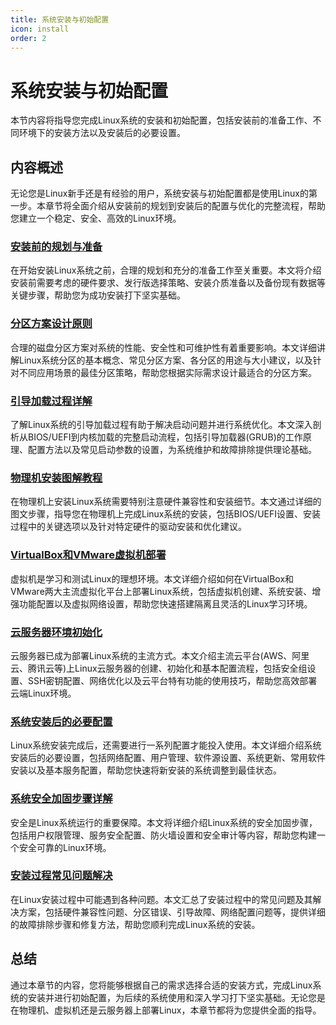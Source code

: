 ```yaml
---
title: 系统安装与初始配置
icon: install
order: 2
---
```


# 系统安装与初始配置

本节内容将指导您完成Linux系统的安装和初始配置，包括安装前的准备工作、不同环境下的安装方法以及安装后的必要设置。

## 内容概述

无论您是Linux新手还是有经验的用户，系统安装与初始配置都是使用Linux的第一步。本章节将全面介绍从安装前的规划到安装后的配置与优化的完整流程，帮助您建立一个稳定、安全、高效的Linux环境。

### [安装前的规划与准备](./01-安装前的规划与准备.md)

在开始安装Linux系统之前，合理的规划和充分的准备工作至关重要。本文将介绍安装前需要考虑的硬件要求、发行版选择策略、安装介质准备以及备份现有数据等关键步骤，帮助您为成功安装打下坚实基础。

### [分区方案设计原则](./02-分区方案设计原则.md)

合理的磁盘分区方案对系统的性能、安全性和可维护性有着重要影响。本文详细讲解Linux系统分区的基本概念、常见分区方案、各分区的用途与大小建议，以及针对不同应用场景的最佳分区策略，帮助您根据实际需求设计最适合的分区方案。

### [引导加载过程详解](./03-引导加载过程详解.md)

了解Linux系统的引导加载过程有助于解决启动问题并进行系统优化。本文深入剖析从BIOS/UEFI到内核加载的完整启动流程，包括引导加载器(GRUB)的工作原理、配置方法以及常见启动参数的设置，为系统维护和故障排除提供理论基础。

### [物理机安装图解教程](./04-物理机安装图解教程.md)

在物理机上安装Linux系统需要特别注意硬件兼容性和安装细节。本文通过详细的图文步骤，指导您在物理机上完成Linux系统的安装，包括BIOS/UEFI设置、安装过程中的关键选项以及针对特定硬件的驱动安装和优化建议。

### [VirtualBox和VMware虚拟机部署](./05-VirtualBox和VMware虚拟机部署.md)

虚拟机是学习和测试Linux的理想环境。本文详细介绍如何在VirtualBox和VMware两大主流虚拟化平台上部署Linux系统，包括虚拟机创建、系统安装、增强功能配置以及虚拟网络设置，帮助您快速搭建隔离且灵活的Linux学习环境。

### [云服务器环境初始化](./06-云服务器环境初始化.md)

云服务器已成为部署Linux系统的主流方式。本文介绍主流云平台(AWS、阿里云、腾讯云等)上Linux云服务器的创建、初始化和基本配置流程，包括安全组设置、SSH密钥配置、网络优化以及云平台特有功能的使用技巧，帮助您高效部署云端Linux环境。

### [系统安装后的必要配置](./07-系统安装后的必要配置.md)

Linux系统安装完成后，还需要进行一系列配置才能投入使用。本文详细介绍系统安装后的必要设置，包括网络配置、用户管理、软件源设置、系统更新、常用软件安装以及基本服务配置，帮助您快速将新安装的系统调整到最佳状态。

### [系统安全加固步骤详解](./08-系统安全加固步骤详解.md)

安全是Linux系统运行的重要保障。本文将详细介绍Linux系统的安全加固步骤，包括用户权限管理、服务安全配置、防火墙设置和安全审计等内容，帮助您构建一个安全可靠的Linux环境。

### [安装过程常见问题解决](./09-安装过程常见问题解决.md)

在Linux安装过程中可能遇到各种问题。本文汇总了安装过程中的常见问题及其解决方案，包括硬件兼容性问题、分区错误、引导故障、网络配置问题等，提供详细的故障排除步骤和修复方法，帮助您顺利完成Linux系统的安装。

## 总结

通过本章节的内容，您将能够根据自己的需求选择合适的安装方式，完成Linux系统的安装并进行初始配置，为后续的系统使用和深入学习打下坚实基础。无论您是在物理机、虚拟机还是云服务器上部署Linux，本章节都将为您提供全面的指导。
